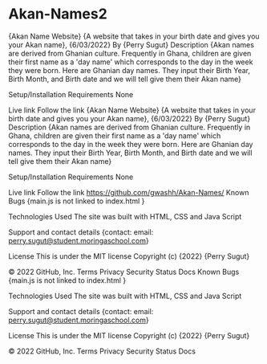 # Akan-Names2
{Akan Name Website} {A website that takes in your birth date and gives you your Akan name}, {6/03/2022} By {Perry Sugut} Description {Akan names are derived from Ghanian culture. Frequently in Ghana, children are given their first name as a 'day name' which corresponds to the day in the week they were born. Here are Ghanian day names. They input their Birth Year, Birth Month, and Birth date and we will tell give them their Akan name}

Setup/Installation Requirements None

Live link Follow the link {Akan Name Website} {A website that takes in your birth date and gives you your Akan name}, {6/03/2022} By {Perry Sugut} Description {Akan names are derived from Ghanian culture. Frequently in Ghana, children are given their first name as a 'day name' which corresponds to the day in the week they were born. Here are Ghanian day names. They input their Birth Year, Birth Month, and Birth date and we will tell give them their Akan name}

Setup/Installation Requirements None

Live link Follow the link https://github.com/gwashh/Akan-Names/ 
Known Bugs {main.js is not linked to index.html }

Technologies Used The site was built with HTML, CSS and Java Script

Support and contact details {contact: email: perry.sugut@student.moringaschool.com}

License This is under the MIT license Copyright (c) {2022} {Perry Sugut}

© 2022 GitHub, Inc.
Terms
Privacy
Security
Status
Docs
  Known Bugs {main.js is not linked to index.html }

Technologies Used The site was built with HTML, CSS and Java Script

Support and contact details {contact: email: perry.sugut@student.moringaschool.com}

License This is under the MIT license Copyright (c) {2022} {Perry Sugut}

© 2022 GitHub, Inc.
Terms
Privacy
Security
Status
Docs
